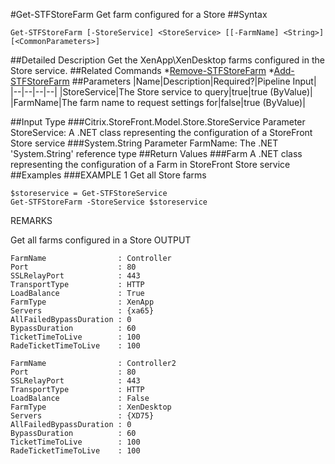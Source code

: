 #Get-STFStoreFarm
Get farm configured for a Store
##Syntax
```Get-STFStoreFarm [-StoreService] <StoreService> [[-FarmName] <String>] [<CommonParameters>]
```
##Detailed Description
Get the XenApp\XenDesktop farms configured in the Store service.
##Related Commands
*[Remove-STFStoreFarm](Remove-STFStoreFarm)
*[Add-STFStoreFarm](Add-STFStoreFarm)
##Parameters
|Name|Description|Required?|Pipeline Input||--|--|--|--||StoreService|The Store service to query|true|true (ByValue)||FarmName|The farm name to request settings for|false|true (ByValue)|##Input Type
###Citrix.StoreFront.Model.Store.StoreService
Parameter StoreService: A .NET class representing the configuration of a StoreFront Store service
###System.String
Parameter FarmName: The .NET 'System.String' reference type
##Return Values
###Farm
A .NET class representing the configuration of a Farm in StoreFront Store service
##Examples
###EXAMPLE 1 Get all Store farms
```$storeservice = Get-STFStoreService
Get-STFStoreFarm -StoreService $storeservice
```
REMARKS

Get all farms configured in a Store
OUTPUT
```FarmName                : Controller
Port                    : 80
SSLRelayPort            : 443
TransportType           : HTTP
LoadBalance             : True
FarmType                : XenApp
Servers                 : {xa65}
AllFailedBypassDuration : 0
BypassDuration          : 60
TicketTimeToLive        : 100
RadeTicketTimeToLive    : 100

FarmName                : Controller2
Port                    : 80
SSLRelayPort            : 443
TransportType           : HTTP
LoadBalance             : False
FarmType                : XenDesktop
Servers                 : {XD75}
AllFailedBypassDuration : 0
BypassDuration          : 60
TicketTimeToLive        : 100
RadeTicketTimeToLive    : 100
```
